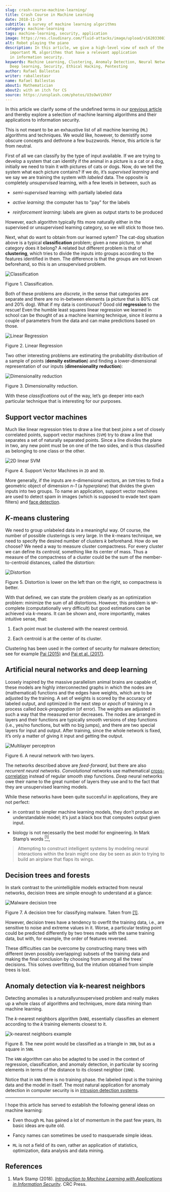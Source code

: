 ```yaml
---
slug: crash-course-machine-learning/
title: Crash Course in Machine Learning
date: 2018-11-19
subtitle: A survey of machine learning algorithms
category: machine-learning
tags: machine-learning, security, application
image: https://res.cloudinary.com/fluid-attacks/image/upload/v1620330839/blog/crash-course-machine-learning/cover_itk4eg.webp
alt: Robot playing the piano
description: In this article, we give a high-level view of each of the most
  important ML algorithms that have a relevant application
  in information security.
keywords: Machine Learning, Clustering, Anomaly Detection, Neural Network,
  Deep learning, Security, Ethical Hacking, Pentesting
author: Rafael Ballestas
writer: raballestasr
name: Rafael Ballestas
about1: Mathematician
about2: with an itch for CS
source: https://unsplash.com/photos/U3sOwViXhkY
---
```


In this article we clarify some of the undefined terms in our [previous
article](../machine-learning-hack/) and thereby explore a selection of
machine learning algorithms and their applications to information
security.

This is not meant to be an exhaustive list of all machine learning
(`ML`) algorithms and techniques. We would like, however, to demistify
some obscure concepts and dethrone a few buzzwords. Hence, this article
is far from neutral.

First of all we can classify by the type of input available. If we are
trying to develop a system that can identify if the animal in a picture
is a cat or a dog, initially we need to train it with pictures of cats
or dogs. Now, do we tell the system what each picture contains? If we
do, it’s *supervised learning* and we say we are training the system
with *labeled* data. The opposite is completely *unsupervised* learning,
with a few levels in between, such as

- *semi-supervised* learning: with partially labeled data

- *active learning*: the computer has to "pay" for the labels

- *reinforcement learning*: labels are given as output starts to be
  produced

However, each algorithm typically fits more naturally either in the
supervised or unsupervised learning category, so we will stick to those
two.

Next, what do want to obtain from our learned sytem? The cat-dog
situation above is a typical **classification** problem; given a new
picture, to what category does it belong? A related but different
problem is that of **clustering**, which tries to divide the inputs into
groups according to the features identified in them. The difference is
that the groups are not known beforehand, so this is an unsupervised
problem.

<div class="imgblock">

![Classification](https://res.cloudinary.com/fluid-attacks/image/upload/v1620330836/blog/crash-course-machine-learning/classification_klulxs.webp)

<div class="title">

Figure 1. Classification.

</div>

</div>

Both of these problems are *discrete*, in the sense that categories are
separate and there are no in-between elements (a picture that is 80% cat
and 20% dog). What if my data is continuous? Good old **regression** to
the rescue\! Even the humble least squares linear regression we learned
in school can be thought of as a machine learning technique, since it
*learns* a couple of parameters from the data and can make predictions
based on those.

<div class="imgblock">

![Linear Regression](https://res.cloudinary.com/fluid-attacks/image/upload/v1620330867/blog/digression-regression/regression_r3aruj.webp)

<div class="title">

Figure 2. Linear Regression

</div>

</div>

Two other interesting problems are estimating the probability
distribution of a sample of points (**density estimation**) and finding
a lower-dimensional representation of our inputs (**dimensionality
reduction**):

<div class="imgblock">

![Dimensionality reduction](https://res.cloudinary.com/fluid-attacks/image/upload/c_scale,w_502/v1620330838/blog/crash-course-machine-learning/dim-reduction_waakjn.webp)

<div class="title">

Figure 3. Dimensionality reduction.

</div>

</div>

With these *classifications* out of the way, let’s go deeper into each
particular technique that is interesting for our purposes.

## Support vector machines

Much like linear regression tries to draw a line that best *joins* a set
of closely correlated points, support vector machines (`SVM`) try to
draw a line that separates a set of naturally separated points. Since a
line divides the plane in two, any new point must be on one of the two
sides, and is thus classified as belonging to one class or the other.

<div class="imgblock">

![2D linear SVM](https://res.cloudinary.com/fluid-attacks/image/upload/c_scale,w_418/v1620330837/blog/crash-course-machine-learning/svm_bysz7e.webp)

<div class="title">

Figure 4. Support Vector Machines in `2D` and `3D`.

</div>

</div>

More generally, if the inputs are *n*-dimensional vectors, an `SVM`
tries to find a geometric object of dimension *n-1* (a *hyperplane*)
that divides the given inputs into two groups. To name an application,
support vector machines are used to detect spam in images (which is
supposed to evade text spam filters) and [face
detection](http://www.mit.edu/~9.54/fall14/Classes/class10/Turk%20Pentland%20Eigenfaces.pdf).

## *K*-means clustering

We need to group unlabeled data in a meaningful way. Of course, the
number of possible clusterings is very large. In the *k*-means
technique, we need to specify the desired number of clusters *k*
beforehand. How do we choose? We need a way to measure cluster
compactness. For every cluster we can define its *centroid*, something
like its center of mass. Thus a measure of the compactness of a cluster
could be the sum of the member-to-centroid distances, called the
distortion:

<div class="imgblock">

![Distortion](https://res.cloudinary.com/fluid-attacks/image/upload/v1620330837/blog/crash-course-machine-learning/distort_x1wiy2.webp)

<div class="title">

Figure 5. Distortion is lower on the left than on the right, so compactness is better.

</div>

</div>

With that defined, we can state the problem clearly as an optimization
problem: minimize the sum of all distortions. However, this problem is
`NP`-complete (computationally very difficult) but good estimations can
be achieved via *k*-means. It can be shown and, more importantly, makes
intuitive sense, that:

1. Each point must be clustered with the nearest centroid.

2. Each centroid is at the center of its cluster.

Clustering has been used in the context of security for malware
detection; see for example [Pai
(2015)](https://scholarworks.sjsu.edu/etd_projects/404/) and [Pai et al.
(2017)](https://link.springer.com/article/10.1007%2Fs11416-016-0265-3).

## Artificial neural networks and deep learning

Loosely inspired by the massive parallelism animal brains are capable
of, these models are highly interconnected graphs in which the nodes are
(mathematical) functions and the edges have weights, which are to be
adjusted by the training. A set of weights is scored by the accuracy of
labeled output, and optimized in the next step or *epoch* of training in
a process called *back-propagation* (of error). The weights are adjusted
in such a way that the measured error decreases. The nodes are arranged
in layers and their functions are typically smooth versions of step
functions (i.e., yes/no functions, but with no big jumps), and there are
two special layers for input and output. After training, since the whole
network is fixed, it’s only a matter of giving it input and getting the
output.

<div class="imgblock">

![Multilayer perceptron](https://res.cloudinary.com/fluid-attacks/image/upload/v1620330838/blog/crash-course-machine-learning/neural-network_uqy2be.webp)

<div class="title">

Figure 6. A neural network with two layers.

</div>

</div>

The networks described above are *feed-forward*, but there are also
*recurrent neural networks*. *Convolutional* networks use mathematical
[cross-correlation](https://en.wikipedia.org/wiki/Cross-correlation)
instead of regular smooth step functions. *Deep* neural networks owe
their name to the great number of layers they use and to the fact that
they are unsupervised learning models.

While these networks have been quite succesful in applications, they are
not perfect:

- in contrast to simpler machine learning models, they don’t produce
  an understandable model; it’s just a black box that computes output
  given input.

- biology is not necessarily the best model for engineering. In Mark
  Stamp’s words [<sup>\[1\]</sup>](#r1),

> Attempting to construct intelligent systems by modeling neural
> interactions within the brain might one day be seen as akin to trying
> to build an airplane that flaps its wings.

## Decision trees and forests

In stark contrast to the unintelligible models extracted from neural
networks, decision trees are simple enough to understand at a glance:

<div class="imgblock">

![Malware decision tree](https://res.cloudinary.com/fluid-attacks/image/upload/v1620330837/blog/crash-course-machine-learning/malwtree_q83fjs.webp)

<div class="title">

Figure 7. A decision tree for classifying malware. Taken from [\[1\]](#r1).

</div>

</div>

However, decision trees have a tendency to overfit the training data,
i.e., are sensitive to noise and extreme values in it. Worse, a
particular testing point could be predicted differently by two trees
made with the same training data, but with, for example, the order of
features reversed.

These difficulties can be overcome by constructing many trees with
different (even possibly overlapping) subsets of the training data and
making the final conclusion by choosing from among all the trees'
decisions. This solves overfitting, but the intution obtained from
simple trees is lost.

## Anomaly detection via k-nearest neighbors

Detecting anomalies is a naturallyunsupervised problem and really makes
up a whole class of algorithms and techniques, more data mining than
machine learning.

The *k*-nearest neighbors algorithm (`kNN`), essentially classifies an
element according to the *k* training elements closest to it.

<div class="imgblock">

![k-nearest neighbors example](https://res.cloudinary.com/fluid-attacks/image/upload/v1620330838/blog/crash-course-machine-learning/k-nearest_eo7l2b.webp)

<div class="title">

Figure 8. The new point would be classified as a triangle
in `3NN`, but as a square in `5NN`.

</div>

</div>

The `kNN` algorithm can also be adapted to be used in the context of
regression, classification, and anomaly detection, in particular by
scoring elements in terms of the distance to its closest neighbor
(`1NN`).

Notice that in `kNN` there is no training phase. the labeled input is
the training data and the model in itself. The most natural application
for anomaly detection in computer security is in [intrusion detection
systems](https://en.wikipedia.org/wiki/Intrusion_detection_system).

---
I hope this article has served to establish the following general ideas
on machine learning:

- Even though `ML` has gained a lot of momentum in the past few years,
  its basic ideas are quite old.

- Fancy names can sometimes be used to masquerade simple ideas.

- `ML` is not a field of its own, rather an application of statistics,
  optimization, data analysis and data mining.

## References

1. Mark Stamp (2018). [*Introduction to Machine Learning with
    Applications in Information Security*](https://bit.ly/2Q9JSOG). CRC
    Press.
